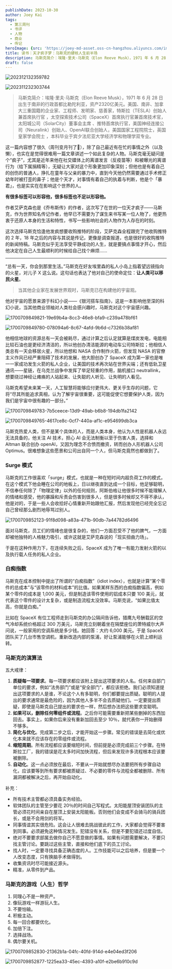 ```yaml
---
publishDate: 2023-10-30
author: Joey Kai
tags:
  - 第三周刊
  - 书评
  - 人物
  - 商业
  - 传记
heroImage: {src: 'https://joey-md-asset.oss-cn-hangzhou.aliyuncs.com/img/202312132359782.jpeg', inferSize: true}
title: 读书｜天才疯子梦：马斯克的硬核人生前半场
description: 马斯克简介：埃隆·里夫·马斯克（Elon Reeve Musk），1971 年 6 月 28 日出生于南非的行政首都比勒陀利亚，资产2320亿美元。
draft: false
---
```

![202312132359782](../../blog-assets/2023/202312132359782.jpg)

![202311232303744](../../blog-assets/2023/202311232303744.png)

> 马斯克简介：埃隆·里夫·马斯克（Elon Reeve Musk），1971 年 6 月 28 日出生于南非的行政首都比勒陀利亚，资产2320亿美元。美国、南非、加拿大三重国籍的企业家、工程师、发明家、慈善家，特斯拉（TESLA）创始人兼首席执行官 ，太空探索技术公司（SpaceX）首席执行官兼首席技术官，太阳城公司（SolarCity）董事会主席 、推特首席执行官，美国神经连接公司（Neuralink）创始人、OpenAI联合创始人，美国国家工程院院士，英国皇家学会院士 ，本科毕业于宾夕法尼亚大学经济学和物理学双专业。

这一篇内容想了很久（周刊变月刊了🐶），除了自己最近有在忙的事情之外（以及懒），也实在是觉得很难用一篇文章讲述一个如此复杂的人物。马斯克毫无疑问是个“疯子”，尤其是近年来他在社交媒体上的离谱发言（反疫苗等）和被曝光的离谱行为（给下属捐精等），无疑让大家对这个形象更加印象深刻；但他也是有着自己的创伤的普通人，挣扎在童年与父亲的暴力中，直到今天他仍然需要通过手术修正幼年时被打歪的鼻子；他是个天才，对事情有着自己的执着与判断，他是个「暴君」，也是实实在在影响这个世界的人。

**有很多标签可以形容他，很多标签也不足以形容他。**

作者艾萨克森也是《乔布斯传》的作者，这次写了在世的一位天才疯子——马斯克，作为世界知名传记作者，他早已不需要为了谋生来书写某一位人物了，他更热衷于还原人本身的生活和特性，书写一些影响社会的人物作为人存在的时刻。

这次选择马斯克恰逢他发疯想要收购推特的阶段，艾萨克森全程跟完了他收购推特的 2 年，18 年之后的内容与其说是传记，更像是调查报道，也是很好的收购推特的新闻特稿。马斯克似乎无法享受平静成功的人生，就是要搞点事情才开心，然后他决定在自己人生最顺利的时候给自己找个麻烦……

---

“总有一天，你会到那里生活。”马斯克在好友埃里森的私人小岛上指着望远镜指向的火星，对儿子 X 这么说。这句话也表达了他对自己的使命定位：**让人类可以移民火星**。

> 当其他企业家在发展世界观时，马斯克已在构建他的宇宙观。

他对宇宙的愿景来源于科幻小说——《银河搭车指南》，这是一本影响他至深的科幻小说，当其他商业领袖对人类社会感兴趣时，马斯克对这个宇宙感兴趣。

![1700709849821-19e69b4a-8cc3-46e8-bfa9-c239a478bf61](../../blog-assets/2023/1700709849821-19e69b4a-8cc3-46e8-bfa9-c239a478bf61.jpg)

![1700709849780-078094a6-8c67-4afd-9b6d-c7326b38af81](../../blog-assets/2023/1700709849780-078094a6-8c67-4afd-9b6d-c7326b38af81.jpg)

他相信地球的资源总有一天会被耗尽，通过计算之后认定就算是煤炭发电，电能相比较石油也是更经济清洁的，所以他创办清洁能源的电动车公司特斯拉；他相信人类总有一天会移居火星，所以他想和 NASA 合作制作火箭，但发现 NASA 的官僚主义作风已经严重阻碍了技术的发展，他大胆创办了 SpaceX 成为第一家也是唯一一家成功发生火箭的私人企业，让美国的技术再次站在世界尖端；还有低轨卫星通讯——星链，在乌克兰战争中发挥了举足轻重的作用，脑机接口 neutrallink，想要绕过神经让瘫痪的人站起来、让失聪的人听见、让失明的人看见。

马斯克希望未来某一天，人工智慧将能够应付更伟大、更关乎生存的问题，它将“尽其所能追求真相，认为了解宇宙很重要，这可能促使它想要保护人类，因为我们是宇宙中很有趣的一部分。”

![1700709849783-7b5ceece-13d9-49ab-b6b8-194db1fa2142](../../blog-assets/2023/1700709849783-7b5ceece-13d9-49ab-b6b8-194db1fa2142.jpg)

![1700709849765-4617ce8c-0cf7-440a-af1c-e954699db3ca](../../blog-assets/2023/1700709849765-4617ce8c-0cf7-440a-af1c-e954699db3ca.jpg)

马斯克热爱人类，但不是某个具体的人，而是人类本身，他认为人性是机器人永远无法具备的，他关注 AI 技术，担心 AI 会无法制衡以至于伤害人类，选择和 Altman 联合创办 openAI，又因为理念不合愤而撤资，转而创办人形机器人公司 Optimus。很难想象这些愿景和公司出自同一个人，但马斯克竟然也都做到了。

### Surge 模式

马斯克的工作很喜欢「surge」模式，也就是一种在短时间内超负荷工作的模式，在这个模式下他会睡在公司的地板上，日以继夜直到达成一个目标，他足够聪明，不信奉任何除了「物理定律」以外的任何规则，阿斯伯格让他很多时候不能理解人的情绪和感受，他的暴躁和斥责会伤害到很多人，但是很多时候却又不得不承认，他是对的，于是一些人会收拾好心情重新开始跟他汇报，然后发现他已经完全忘记自己曾经那么剧烈地辱骂过别人。

![1700709852123-91f8d098-a83a-471b-90db-7a44782d6496](../../blog-assets/2023/1700709852123-91f8d098-a83a-471b-90db-7a44782d6496.jpg)

面对马斯克，员工们的情绪也是很复杂的，他们一方面忍受不了他的脾气，一方面却被他独特的人格魅力吸引，或许这就是艾萨克森说的「现实扭曲力场」。

于是在这种作用力下，在连续失败之后，SpaceX 成为了唯一有能力发射火箭的以及执行载人任务的私人企业。

### 白痴指数

马斯克在成本控制中提出了所谓的“白痴指数”（idiot index），也就是计算“某个零件的总成本”与“该零件的材料成本”的比值。如果某样东西的白痴指数偏高，例如某个零件的成本是 1,000 美元，但是制造该零件使用的铝成本只要 100 美元，就代表这个零件的设计太复杂，或是制造流程太没效率。马斯克说，“如果比值太高，你就是白痴。”

比如在 SpaceX 有位工程师走到马斯克的办公隔间告诉他，猎鹰九号酬载区的空气冷却系统价格超过 300 万美元，马斯克立刻朝着坐在隔壁座位的萧特威尔大声问说，一般家用的空调系统是多少钱。她回答：大约 6,000 美元。于是 SpaceX 团队买了几台市售空调机，重新改造内部的泵浦，好让泵浦能够在火箭上顺利运转。

### 马斯克的演算法

五大戒律：

1. **质疑每一项要求**。每一项要求都应该附上提出这项要求的人名。任何来自部门单位的要求，例如“法务部门”或是“安全部门”，都应该拒绝。我们必须知道提出这项要求的人是谁，不论这个人有多聪明，你们都要提出质疑。聪明的人提出的要求通常是最危险的，因为其他人多半不会去质疑他们。一定要提出质疑，即使是马斯克自己提出的要求也一样，然后想办法把这些要求变聪明。
2. **如果可以，删除任何零组件或流程**。之后你可能需要重新把某些删掉的东西加回去。事实上，如果你后来没有重新加回去至少 10％，就代表你一开始删得不够多。
3. **简化与优化**。完成第二步之后，才能开始这一步骤。常见的错误是去简化或优化本来就不应该存在的零组件或流程。
4. **缩短周期**。所有流程都应该要缩短时间，但前提是必须完成前三个步骤。在特斯拉工厂，我的错误是花太多时间加快流程，但后来发现许多流程根本应该要被删除。
5. **自动化**。这一点必须放在最后，不要从一开始就想尽办法要把所有步骤自动化，应该要等到所有要求都被质疑过、不必要的零件与流程全都被删除、所有漏洞都被解决之后，再开始自动化。

补充：

- 所有技术主管都必须具备实务经验。
- 软体团队的主管至少要花 20％的时间自己写程式。太阳能屋顶安装团队的主管必须花时间亲自在屋顶上安装太阳能板。否则他们会变成不会骑马的骑兵团长，或是不会用剑的将军。
- 同事情谊其实很危险。这会让人很难去挑战彼此的工作，大家都会觉得不要害到同事。必须避免这种情况发生。犯错没有关系，但是不要犯错还过度自信。
- 绝对不要要求部属去做你自己不愿意做的事情。如果有问题需要解决，不要只找主管讨论。要跳过这些主管，直接和他们底下的员工讨论。
- 找人时，一定要寻找具备正确态度的人。工作技能可以之后培养，但是要一个人改变态度，只有换脑手术做得到。
- 收集资讯时尽可能接近源头。
- 精准，从零件到产品。

### 马斯克的游戏（人生）哲学

1. 同理心不是一种资产。
2. 像玩游戏一样游玩人生。
3. 不要怕输。
4. 积极主动。
5. 每一回合都要优化。
6. 加倍下注。
7. 选择战场。
8. 偶尔要关机。

![1700709852830-21362b1a-04fc-40fd-914d-e4e04ed3f206](../../blog-assets/2023/1700709852830-21362b1a-04fc-40fd-914d-e4e04ed3f206.jpg)

![1700709852877-1225ea33-45ec-4393-a10f-e2be6b910c9d](../../blog-assets/2023/1700709852877-1225ea33-45ec-4393-a10f-e2be6b910c9d.jpg)
